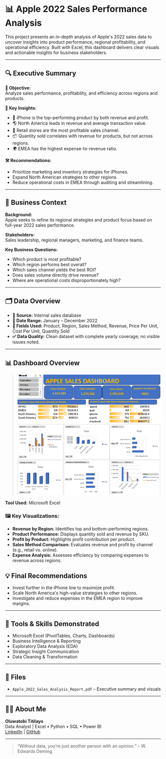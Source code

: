# 📊 Apple 2022 Sales Performance Analysis

This project presents an in-depth analysis of Apple's 2022 sales data to uncover insights into product performance, regional profitability, and operational efficiency. Built with Excel, this dashboard delivers clear visuals and actionable insights for business stakeholders.

---

## 🔍 Executive Summary

**🎯 Objective:**  
Analyze sales performance, profitability, and efficiency across regions and products.

**📌 Key Insights:**
- 📱 iPhone is the top-performing product by both revenue and profit.
- 🌎 North America leads in revenue and average transaction value.
- 🏬 Retail stores are the most profitable sales channel.
- 📦 Quantity sold correlates with revenue for products, but not across regions.
- 🌍 EMEA has the highest expense-to-revenue ratio.

**🛠 Recommendations:**
- Prioritize marketing and inventory strategies for iPhones.
- Expand North American strategies to other regions.
- Reduce operational costs in EMEA through auditing and streamlining.

---

## 🧭 Business Context

**Background:**  
Apple seeks to refine its regional strategies and product focus based on full-year 2022 sales performance.

**Stakeholders:**  
Sales leadership, regional managers, marketing, and finance teams.

**Key Business Questions:**
- Which product is most profitable?
- Which region performs best overall?
- Which sales channel yields the best ROI?
- Does sales volume directly drive revenue?
- Where are operational costs disproportionately high?

---

## 🗂️ Data Overview

- **📁 Source:** Internal sales database
- **📅 Date Range:** January – December 2022
- **🔢 Fields Used:** Product, Region, Sales Method, Revenue, Price Per Unit, Cost Per Unit, Quantity Sold
- **✅ Data Quality:** Clean dataset with complete yearly coverage; no visible issues noted.

---

## 📊 Dashboard Overview
> ![Dashboard Overview](apple-sales-dashboard.png)

**Tool Used:** Microsoft Excel

### 🖼️ Key Visualizations:
- **Revenue by Region:** Identifies top and bottom-performing regions.
- **Product Performance:** Displays quantity sold and revenue by SKU.
- **Profit by Product:** Highlights profit contribution per product.
- **Sales Method Comparison:** Evaluates revenue and profit by channel (e.g., retail vs. online).
- **Expense Analysis:** Assesses efficiency by comparing expenses to revenue across regions.

## 💡 Final Recommendations

- Invest further in the iPhone line to maximize profit.
- Scale North America's high-value strategies to other regions.
- Investigate and reduce expenses in the EMEA region to improve margins.

---

## 🧠 Tools & Skills Demonstrated

- Microsoft Excel (PivotTables, Charts, Dashboards)
- Business Intelligence & Reporting
- Exploratory Data Analysis (EDA)
- Strategic Insight Communication
- Data Cleaning & Transformation

---

## 📁 Files

- `Apple_2022_Sales_Analysis_Report.pdf` – Executive summary and visuals

---

## 🙋‍♂️ About Me

**Oluwatobi Titilayo**  
Data Analyst | Excel • Python • SQL • Power BI  
[LinkedIn](https://www.linkedin.com/in/titilayo-oluwatobi/) | [GitHub](https://github.com/Oluwatobi-Data)

---

> “Without data, you’re just another person with an opinion.” – W. Edwards Deming
